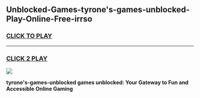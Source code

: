 
## Unblocked-Games-tyrone's-games-unblocked-Play-Online-Free-irrso
<h3>
<a href="https://premium76.site?title=tyrone's-games-unblocked&ref=26A">CLICK TO PLAY</a></h3>
<hr>

<h3>
<a href="https://premium76.site?title=tyrone's-games-unblocked&ref=26A">CLICK 2 PLAY</a>
  
</h3>

<a href="https://premium76.site?title=tyrone's-games-unblocked&ref=26A"><img src="https://clearcache.store/games.png"></a>


**tyrone's-games-unblocked games unblocked: Your Gateway to Fun and Accessible Online Gaming**
